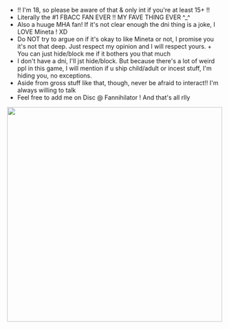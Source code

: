 - !! I'm 18, so please be aware of that & only int if you're at least 15+ !!
- Literally the #1 FBACC FAN EVER !! MY FAVE THING EVER ^_^ 
- Also a huuge MHA fan! If it's not clear enough the dni thing is a joke, I LOVE Mineta ! XD
- Do NOT try to argue on if it's okay to like Mineta or not, I promise you it's not that deep. Just respect my opinion and I will respect yours. + You can just hide/block me if it bothers you that much
- I don't have a dni, I'll jst hide/block. But because there's a lot of weird ppl in this game, I will mention if u ship child/adult or incest stuff, I'm hiding you, no exceptions. 
- Aside from gross stuff like that, though, never be afraid to interact!! I'm always willing to talk
- Feel free to add me on Disc @ Fannihilator ! And that's all rlly 
<img src="https://file.garden/Zgb3pBYz2m6JmruU/now%20im%20considering.png" width="500" />

